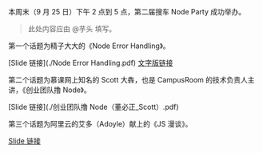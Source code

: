 本周末（9 月 25 日）下午 2 点到 5 点，第二届搜车 Node Party 成功举办。

> 此处内容应由 @芋头 填写。

第一个话题为精子大大的《Node Error Handling》。

[Slide 链接](./Node Error Handling.pdf)
[文字版链接](https://jysperm.me/2016/10/nodejs-error-handling)

第二个话题为慕课网上知名的 Scott 大犇，也是 CampusRoom 的技术负责人主讲，《创业团队撸 Node》。

[Slide 链接](./创业团队撸 Node（董必正_Scott）.pdf) 

第三个话题为阿里云的艾多（Adoyle）献上的《JS 漫谈》。

[Slide 链接](http://slides.com/adoyle_h/xia-che-dan#/)
